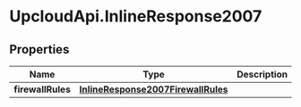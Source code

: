 # UpcloudApi.InlineResponse2007

## Properties
Name | Type | Description | Notes
------------ | ------------- | ------------- | -------------
**firewallRules** | [**InlineResponse2007FirewallRules**](InlineResponse2007FirewallRules.md) |  | [optional] 


